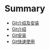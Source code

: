 # Summary

* [Git介绍及安装](README.md)
 * [Git介绍](Git.md)
 * [Git安装](Gitinstall.md)
* [Git快速使用](useGit.md)

